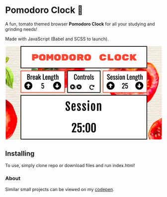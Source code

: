 # Pomodoro Clock :tomato:

A fun, tomato themed browser __Pomodoro Clock__ for all your studying and grinding needs!

Made with JavaScript (Babel and SCSS to launch).

![Preview of Clock](https://github.com/NotTheBest/PomodoroClock/blob/master/Images/ClockPreview.png?raw=true)

## Installing

To use, simply clone repo or download files and run index.html!

### About

Similar small projects can be viewed on my [codepen](https://codepen.io/notthebest).
